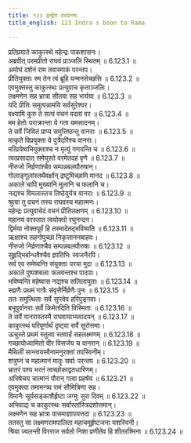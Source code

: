 ```yaml
---
title: १२३ इन्द्रेण वरदानम्
title_english: 123 Indra s boon to Rama

---
```




प्रतिप्रयाते काकुत्स्थे महेन्द्रः पाकशासनः।  
अब्रवीत् परमप्रीतो राघवं प्राञ्जलिं स्थितम् ॥ 6.123.1 ॥   
अमोघं दर्शनं राम तवास्माकं परन्तप।  
प्रीतियुक्ताः स्म तेन त्वं ब्रूहि यन्मनसेच्छसि ॥ 6.123.2 ॥   
एवमुक्तस्तु काकुत्स्थः प्रत्युवाच कृताञ्जलिः।  
लक्ष्मणेन सह भ्रात्रा सीतया सह भार्यया ॥ 6.123.3 ॥   
यदि प्रीतिः समुत्पन्नामयि सर्वसुरेश्वर।  
वक्ष्यामि कुरु ते सत्यं वचनं वदतां वर ॥ 6.123.4 ॥   
मम हेतोः पराक्रान्ता ये गता यमसादनम्।  
ते सर्वे जिवितं प्राप्य समुत्तिष्ठन्तु वानराः ॥ 6.123.5 ॥   
मत्कृते विप्रयुक्ता ये पुत्रैर्दारैश्च वानराः।  
मत्प्रियेष्वभियुक्ताश्च न मृत्युं गणयन्ति च ॥ 6.123.6 ॥   
त्वत्प्रसादात् समेयुस्ते वरमेतदहं वृणे ॥ 6.123.7 ॥   
नीरुजो निर्व्रणांश्चैव सम्पन्नबलपौरुषान्।  
गोलाङ्गूलांस्तथैवर्क्षान् द्रष्टुमिच्छामि मानद ॥ 6.123.8 ॥   
अकाले चापि मुख्यानि मूलानि च फलानि च।  
नद्यश्च विमलास्तत्र तिष्ठेयुर्यत्र वानराः ॥ 6.123.9 ॥   
श्रुत्वा तु वचनं तस्य राघवस्य महात्मनः।  
महेन्द्रः प्रत्युवाचेदं वचनं प्रीतिलक्षणम् ॥ 6.123.10 ॥   
महानयं वरस्तात त्वयोक्तो रघुनन्दन।  
द्विर्मया नोक्तपूर्वं हि तस्मादेतद्भविष्यति ॥ 6.123.11 ॥   
ऋक्षाश्च सहगोपुच्छा निकृत्ताननबाहवः।  
नीरुजो निर्व्रणाश्चैव सम्पन्नबलपौरुषाः ॥ 6.123.12 ॥   
सुहृद्भिर्बान्धवैश्चैव ज्ञातिभिः स्वजनैरपि।  
सर्व एव समेष्यन्ति संयुक्ताः परया मुदा ॥ 6.123.13 ॥   
अकाले पुष्पशबलाः फलवन्तश्च पादपाः।  
भविष्यन्ति महेष्वास नद्यश्च सलिलायुताः ॥ 6.123.14 ॥   
सव्रणैः प्रथमं गात्रैः संवृत्तैर्निर्व्रणैः पुनः ॥ 6.123.15 ॥   
ततः समुत्थिताः सर्वे सुप्त्वेव हरिपुङ्गवाः।  
बभूवुर्वानराः सर्वे किमेतदिति विस्मिताः ॥ 6.123.16 ॥   
ते सर्वे वानरास्तस्मै राघवायाभ्यवादयन् ॥ 6.123.17 ॥   
काकुत्स्थं परिपूर्णार्थं दृष्ट्वा सर्वे सुरोत्तमाः।  
ऊचुस्ते प्रथमं स्तुत्वा स्तवार्हं सहलक्ष्मणम् ॥ 6.123.18 ॥   
गच्छायोध्यामितो वीर विसर्जय च वानरान् ॥ 6.123.19 ॥   
मैथिलीं सान्त्वयस्वैनामनुरक्तां तपस्विनीम्।  
शत्रुघ्नं च महात्मानं मातॄः सर्वाः परन्तप ॥ 6.123.20 ॥   
भ्रातरं पश्य भरतं त्वच्छोकाद्व्रतधारिणम्।  
अभिषेचय चात्मानं पौरान् गत्वा प्रहर्षय ॥ 6.123.21 ॥   
एवमुक्त्वा तमामन्त्र्य रामं सौमित्रिणा सह।  
विमानैः सूर्यसङ्काशैर्हृष्टा जग्मुः सुरा दिवम् ॥ 6.123.22 ॥   
अभिवाद्य च काकुत्स्थः सर्वांस्तांस्त्रिदशोत्तमान्।  
लक्ष्मणेन सह भ्रात्रा वासमाज्ञापयत्तदा ॥ 6.123.23 ॥   
ततस्तु सा लक्ष्मणरामपालिता महाचमूर्हृष्टजना यशस्विनी।  
श्रिया ज्वलन्ती विरराज सर्वतो निशा प्रणीतेव हि शीतरश्मिना ॥ 6.123.24 ॥   